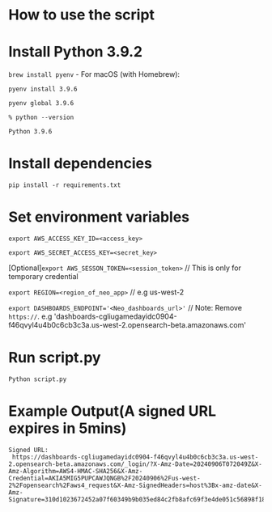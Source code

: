 # How to use the script
# Install Python 3.9.2
`brew install pyenv` - For macOS (with Homebrew):

`pyenv install 3.9.6`

`pyenv global 3.9.6`
```
% python --version

Python 3.9.6
```


# Install dependencies
`pip install -r requirements.txt`

# Set environment variables
`export AWS_ACCESS_KEY_ID=<access_key>`

`export AWS_SECRET_ACCESS_KEY=<secret_key>`

[Optional]`export AWS_SESSON_TOKEN=<session_token>` // This is only for temporary credential

`export REGION=<region_of_neo_app>` // e.g us-west-2

`export DASHBOARDS_ENDPOINT='<Neo_dashboards_url>'` // Note: Remove `https://`. e.g 'dashboards-cgliugamedayidc0904-f46qvyl4u4b0c6cb3c3a.us-west-2.opensearch-beta.amazonaws.com'

# Run script.py
`Python script.py`

# Example Output(A signed URL expires in 5mins)
```
Signed URL:
 https://dashboards-cgliugamedayidc0904-f46qvyl4u4b0c6cb3c3a.us-west-2.opensearch-beta.amazonaws.com/_login/?X-Amz-Date=20240906T072049Z&X-Amz-Algorithm=AWS4-HMAC-SHA256&X-Amz-Credential=AKIA5MIG5PUPCAWJQNGB%2F20240906%2Fus-west-2%2Fopensearch%2Faws4_request&X-Amz-SignedHeaders=host%3Bx-amz-date&X-Amz-Signature=310d1023672452a07f60349b9b035ed84c2fb8afc69f3e4de051c56898f18a2f

